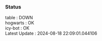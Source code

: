 ### Status


table : DOWN  
hogwarts : OK  
icy-bot : OK  
Latest Update : 2024-08-18 22:09:01.044106
